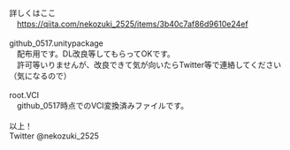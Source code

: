 詳しくはここ<br>
　https://qiita.com/nekozuki_2525/items/3b40c7af86d9610e24ef <br>
<br>
github_0517.unitypackage <br>
　配布用です。DL改良等してもらってOKです。<br>
　許可等いりませんが、改良できて気が向いたらTwitter等で連絡してください（気になるので）<br>
<br>
root.VCI<br>
　github_0517時点でのVCI変換済みファイルです。<br>
<br>
以上！<br>
Twitter @nekozuki_2525<br>
<br>
